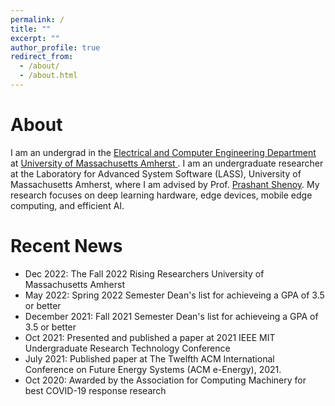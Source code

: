 ```yaml
---
permalink: /
title: ""
excerpt: ""
author_profile: true
redirect_from: 
  - /about/
  - /about.html
---
```



# About
I am an undergrad in the [Electrical and Computer Engineering Department](https://ece.umass.edu/) at [University of Massachusetts Amherst
](https://www.umass.edu/). I am an undergraduate researcher at the Laboratory for Advanced System Software (LASS), University of Massachusetts Amherst, where I am advised by Prof. [Prashant Shenoy](https://people.cs.umass.edu/~shenoy/). My research focuses on deep learning hardware, edge devices, mobile edge computing, and efficient AI.

# Recent News
* Dec 2022: The Fall 2022 Rising Researchers University of Massachusetts Amherst
* May 2022: Spring 2022 Semester Dean's list for achieveing a GPA of 3.5 or better
* December 2021: Fall 2021 Semester Dean's list for achieveing a GPA of 3.5 or better
* Oct 2021: Presented and published a paper at 2021 IEEE MIT Undergraduate Research Technology Conference
* July 2021: Published paper at The Twelfth ACM International Conference on Future Energy Systems (ACM e-Energy), 2021.
* Oct 2020: Awarded by the Association for Computing Machinery for best COVID-19 response research
